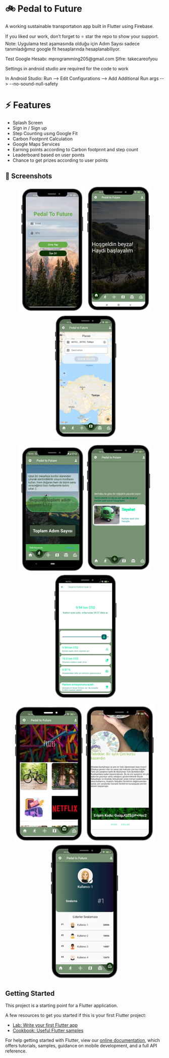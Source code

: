# 🚲 Pedal to Future
 A working sustainable transportatıon app built in Flutter using Firebase.
 </p>If you liked our work, don’t forget to ⭐ star the repo to show your support.
 Note: Uygulama test aşamasında olduğu için Adım Sayısı sadece tanımladığımız google fit hesaplarında hesaplanabiliyor. 
 </p>Test Google Hesabı: mprogramming205@gmail.com     Şifre: takecareofyou
 </p>Settings in android studio are required for the code to work
</p>In Android Studio:
Run --> Edit Configurations --> Add Additional Run args --> --no-sound-null-safety


# ⚡ Features
* Splash Screen
* Sign in / Sign up
* Step Counting usıng Google Fit
* Carbon Footprınt Calculation
* Google Maps Services
* Earning points according to Carbon footprınt and step count
* Leaderboard based on user poınts
* Chance to get prizes according to user points


## 📸 Screenshots
<p align = "center">
<img src="https://github.com/ZehraMogulkoc/Pedal_To_Future/blob/main/secreenshots/signin-removebg-preview.png" alt="feed example" width="210"> 
<img src="https://github.com/ZehraMogulkoc/Pedal_To_Future/blob/main/secreenshots/home-removebg-preview.png" alt="feed example" width="207">
<img src="https://github.com/ZehraMogulkoc/Pedal_To_Future/blob/main/secreenshots/map-removebg-preview.png" alt="feed example" width="210">
</p>
<p align ="center">
<img src="https://github.com/ZehraMogulkoc/Pedal_To_Future/blob/main/secreenshots/adim_syar-removebg-preview.png" alt="feed example" width="210">
<img src="https://github.com/ZehraMogulkoc/Pedal_To_Future/blob/main/secreenshots/co2-removebg-preview.png" alt="feed example" width="206">
<img src="https://github.com/ZehraMogulkoc/Pedal_To_Future/blob/main/secreenshots/co2_footprint-removebg-preview.png" alt="feed example" width="210">
</p>
<p align = "center">
 <img src="https://github.com/ZehraMogulkoc/Pedal_To_Future/blob/main/secreenshots/prize-removebg-preview.png" alt="feed example" width="220">
 <img src="https://github.com/ZehraMogulkoc/Pedal_To_Future/blob/main/secreenshots/odul_detay-removebg-preview.png" alt="feed example" width="224">
 <img src="https://github.com/ZehraMogulkoc/Pedal_To_Future/blob/main/secreenshots/leaderboard-removebg-preview.png" alt="feed example" width="220">



## Getting Started

This project is a starting point for a Flutter application.

A few resources to get you started if this is your first Flutter project:

- [Lab: Write your first Flutter app](https://flutter.dev/docs/get-started/codelab)
- [Cookbook: Useful Flutter samples](https://flutter.dev/docs/cookbook)

For help getting started with Flutter, view our
[online documentation](https://flutter.dev/docs), which offers tutorials,
samples, guidance on mobile development, and a full API reference.
